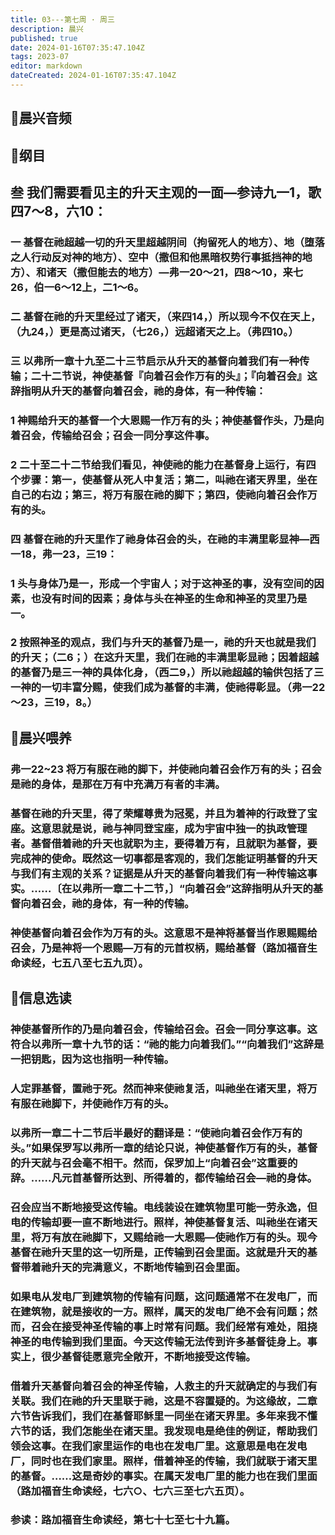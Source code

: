 ```yaml
---
title: 03---第七周 · 周三
description: 晨兴
published: true
date: 2024-01-16T07:35:47.104Z
tags: 2023-07
editor: markdown
dateCreated: 2024-01-16T07:35:47.104Z
---
```


## 🎵晨兴音频

## 📖纲目

## 叁 我们需要看见主的升天主观的一面—参诗九一1，歌四7～8，六10：

### 一 基督在祂超越一切的升天里超越阴间（拘留死人的地方）、地（堕落之人行动反对神的地方）、空中（撒但和他黑暗权势行事抵挡神的地方）、和诸天（撒但能去的地方）—弗一20～21，四8～10，来七26，伯一6～12上，二1～6。

### 二 基督在祂的升天里经过了诸天，（来四14，）所以现今不仅在天上，（九24，）更是高过诸天，（七26，）远超诸天之上。（弗四10。）

### 三 以弗所一章十九至二十三节启示从升天的基督向着我们有一种传输；二十二节说，神使基督『向着召会作万有的头』；『向着召会』这辞指明从升天的基督向着召会，祂的身体，有一种传输：

### 1 神赐给升天的基督一个大恩赐一作万有的头；神使基督作头，乃是向着召会，传输给召会；召会一同分享这件事。

### 2 二十至二十二节给我们看见，神使祂的能力在基督身上运行，有四个步骤：第一，使基督从死人中复活；第二，叫祂在诸天界里，坐在自己的右边；第三，将万有服在祂的脚下；第四，使祂向着召会作万有的头。

### 四 基督在祂的升天里作了祂身体召会的头，在祂的丰满里彰显神—西一18，弗一23，三19：

### 1 头与身体乃是一，形成一个宇宙人；对于这神圣的事，没有空间的因素，也没有时间的因素；身体与头在神圣的生命和神圣的灵里乃是一。

### 2 按照神圣的观点，我们与升天的基督乃是一，祂的升天也就是我们的升天；（二6；）在这升天里，我们在祂的丰满里彰显祂；因着超越的基督乃是三一神的具体化身，（西二9，）所以祂超越的输供包括了三一神的一切丰富分赐，使我们成为基督的丰满，使祂得彰显。（弗一22～23，三19，8。）

## 📖晨兴喂养

### 弗一22~23    将万有服在祂的脚下，并使祂向着召会作万有的头；召会是祂的身体，是那在万有中充满万有者的丰满。

### 基督在祂的升天里，得了荣耀尊贵为冠冕，并且为着神的行政登了宝座。这意思就是说，祂与神同登宝座，成为宇宙中独一的执政管理者。基督借着祂的升天也就职为主，要得着万有，且就职为基督，要完成神的使命。既然这一切事都是客观的，我们怎能证明基督的升天与我们有主观的关系？证据是从升天的基督向着我们有一种传输这事实。……〔在以弗所一章二十二节，〕“向着召会”这辞指明从升天的基督向着召会，祂的身体，有一种的传输。

### 神使基督向着召会作为万有的头。这意思不是神将基督当作恩赐赐给召会，乃是神将一个恩赐—万有的元首权柄，赐给基督（路加福音生命读经，七五八至七五九页）。

## 📖信息选读

### 神使基督所作的乃是向着召会，传输给召会。召会一同分享这事。这符合以弗所一章十九节的话：“祂的能力向着我们。”“向着我们”这辞是一把钥匙，因为这也指明一种传输。

### 人定罪基督，置祂于死。然而神来使祂复活，叫祂坐在诸天里，将万有服在祂脚下，并使祂作万有的头。

### 以弗所一章二十二节后半最好的翻译是：“使祂向着召会作万有的头。”如果保罗写以弗所一章的结论只说，神使基督作万有的头，基督的升天就与召会毫不相干。然而，保罗加上“向着召会”这重要的辞。……凡元首基督所达到、所得着的，都传输给召会—祂的身体。

### 召会应当不断地接受这传输。电线装设在建筑物里可能一劳永逸，但电的传输却要一直不断地进行。照样，神使基督复活、叫祂坐在诸天里，将万有放在祂脚下，又赐给祂一大恩赐—使祂作万有的头。现今基督在祂升天里的这一切所是，正传输到召会里面。这就是升天的基督带着祂升天的完满意义，不断地传输到召会里面。

### 如果电从发电厂到建筑物的传输有问题，这问题通常不在发电厂，而在建筑物，就是接收的一方。照样，属天的发电厂绝不会有问题；然而，召会在接受神圣传输的事上时常有问题。我们经常有难处，阻挠神圣的电传输到我们里面。今天这传输无法传到许多基督徒身上。事实上，很少基督徒愿意完全敞开，不断地接受这传输。

### 借着升天基督向着召会的神圣传输，人救主的升天就确定的与我们有关联。我们在祂的升天里联于祂，这是不容置疑的。为这缘故，二章六节告诉我们，我们在基督耶稣里一同坐在诸天界里。多年来我不懂六节的话，我们怎能坐在诸天里。我发现电是绝佳的例证，帮助我们领会这事。在我们家里运作的电也在发电厂里。这意思是电在发电厂，同时也在我们家里。照样，借着神圣的传输，我们就联于诸天里的基督。……这是奇妙的事实。在属天发电厂里的能力也在我们里面（路加福音生命读经，七六○、七六三至七六五页）。

### 参读：路加福音生命读经，第七十七至七十九篇。
<!-- Google tag (gtag.js) -->
<script async src="https://www.googletagmanager.com/gtag/js?id=G-1P8709Z16T"></script>
<script>
  window.dataLayer = window.dataLayer || [];
  function gtag(){dataLayer.push(arguments);}
  gtag('js', new Date());

  gtag('config', 'G-1P8709Z16T');
</script>